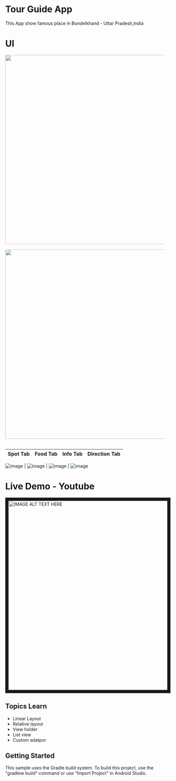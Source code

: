 Tour Guide App 
===================================
This App show famous place in Bundelkhand - Uttar Pradesh,India

UI 
===================================
<div align="center">
    <img src="https://github.com/hasanmohdkhan/Android-Basics-Nanodegree--Tour-guide/blob/master/device-2018-08-02-194944.png" width="600px"</img> 
</div>
<br>

<div align="center">
    <img src="" width="600px"</img> 
</div>
<br>


| Spot Tab | Food Tab | Info Tab | Direction Tab |
| ------ | ------ | ------ | ------ |

![image](https://github.com/hasanmohdkhan/Android-Basics-Nanodegree--Tour-guide/blob/master/device-2018-08-02-194904.png) | ![image](https://github.com/hasanmohdkhan/Android-Basics-Nanodegree--Tour-guide/blob/master/device-2018-08-02-195020.png) | ![image](https://github.com/hasanmohdkhan/Android-Basics-Nanodegree--Tour-guide/blob/master/device-2018-08-02-195108.png) | ![image](https://github.com/hasanmohdkhan/Android-Basics-Nanodegree--Tour-guide/blob/master/device-2018-08-02-195234.png)



Live Demo - Youtube 
=================================
<a href="https://www.youtube.com/watch?v=d7v9xbkjIZo" target="_blank"><img src="https://github.com/hasanmohdkhan/Android-Basics-Nanodegree--Tour-guide/blob/master/chrome_2018-08-02_19-18-46.png" 
alt="IMAGE ALT TEXT HERE" width="600px"  border="10" /></a>


Topics Learn 
--------------

- Linear Layout
- Relative layout
- View holder
- List view
- Custom adatpor


Getting Started
---------------

This sample uses the Gradle build system. To build this project, use the
"gradlew build" command or use "Import Project" in Android Studio.


















